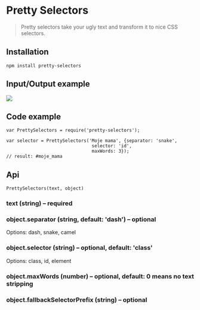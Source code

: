 Pretty Selectors
================

> Pretty selectors take your ugly text and transform it to nice CSS selectors.

## Installation

`npm install pretty-selectors`

## Input/Output example

![](http://f.cl.ly/items/2H3O3y0z2t46042s0J1i/Screen%20Shot%202014-10-06%20at%2015.55.37.png)

## Code example

    var PrettySelectors = require('pretty-selectors');

    var selector = PrettySelectors('Moje mama', {separator: 'snake',
                                    selector: 'id',
                                    maxWords: 3});
    // result: #moje_mama

## Api

    PrettySelectors(text, object)

### text (string) – required

### object.separator (string, default: 'dash') – optional

Options: dash, snake, camel

### object.selector (string) – optional, default: 'class'

Options: class, id, element

### object.maxWords (number) – optional, default: 0 means no text stripping

### object.fallbackSelectorPrefix (string) – optional
